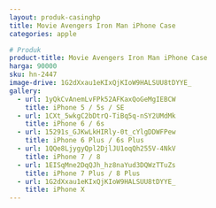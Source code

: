 ```yaml
---
layout: produk-casinghp
title: Movie Avengers Iron Man iPhone Case
categories: apple

# Produk
product-title: Movie Avengers Iron Man iPhone Case
harga: 90000
sku: hn-2447
image-drive: 1G2dXxau1eKIxQjKIoW9HALSUU8tDYYE_
gallery:
  - url: 1yQkCvAnemLvFPk52AFKaxQoGeMgIEBCW
    title: iPhone 5 / 5s / SE
  - url: 1CXt_5wkgC2bDtrQ-TiBq5q-nSY2UMdMk
    title: iPhone 6 / 6s
  - url: 15291s_GJKwLkHIRly-0t_cYlgDDWFPew
    title: iPhone 6 Plus / 6s Plus
  - url: 1QQe8LjygyQpl2DjlJU1oqQh255V-4NkV
    title: iPhone 7 / 8
  - url: 1EISqMne2DqQJh_hz8naYud3DQWzTTuZs
    title: iPhone 7 Plus / 8 Plus
  - url: 1G2dXxau1eKIxQjKIoW9HALSUU8tDYYE_
    title: iPhone X
---
```

